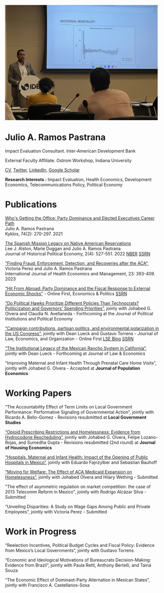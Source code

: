 <img align="center" src="open_house.jpg" width="500">

# Julio A. Ramos Pastrana
Impact Evaluation Consultant.
Inter-American Development Bank

External Faculty Affiliate.
Ostrom Workshop, Indiana University

[CV](https://github.com/julioarp/julioarp.github.io/blob/9d05920d2f70424b87c5fe49134fb02b4e9a9e84/Resume%20Julio%20A.%20Ramos%20Pastrana%20Nov%202023.pdf), [Twitter](https://twitter.com/JulioRamosEcon), [LinkedIn](www.linkedin.com/in/julio-ramos-7a86ba199), [Google Scholar](https://scholar.google.com/citations?user=anbXBNAAAAAJ&hl=en)

**Research Interests :** Impact Evaluation, Health Economics, Development Economics, Telecommunications Policy, Political Economy

# Publications

[Who's Getting the Office: Party Dominance and Elected Executives Career Path](https://onlinelibrary.wiley.com/doi/full/10.1111/kykl.12259) \
Julio A. Ramos Pastrana \
Kyklos, 74(2): 270-297. 2021

[The Spanish Mission Legacy on Native American Reservations](https://nowpublishers.com/article/Details/HPE-0039) \
Lee J. Alston, Marie Duggan and Julio A. Ramos Pastrana \
 Journal of Historical Political Economy, 2(4): 527-551. 2022 [NBER](https://www.nber.org/papers/w30251) [SSRN](https://papers.ssrn.com/sol3/papers.cfm?abstract_id=4155750)

["Finding Fraud: Enforcement, Detection, and Recoveries after the ACA"](https://link.springer.com/article/10.1007/s10754-023-09357-w),  Victoria Perez and Julio A. Ramos Pastrana \
International Journal of Health Economics and Management, 23: 393-409. 2023
 
[“Hit From Abroad: Party Dominance and the Fiscal Response to External Economic Shocks”](https://onlinelibrary.wiley.com/doi/10.1111/ecpo.12230) - Online First, Economics & Politics [SSRN](https://papers.ssrn.com/sol3/papers.cfm?abstract_id=3983339)

[“Do Political Hawks Prioritize Different Policies Than Technocrats?  Politicization and Governors' Spending Priorities”](https://papers.ssrn.com/sol3/papers.cfm?abstract_id=4169309), jointy with Johabed G. Olvera and Claudia N. Avellaneda - Forthcoming at the Journal of Political Institutions and Political Economy

[“Campaign contributions, partisan politics, and environmental polarization in the US Congress”](https://academic.oup.com/jleo/advance-article-abstract/doi/10.1093/jleo/ewad018/7328886?redirectedFrom=fulltext), jointly with Dean Lueck and Gustavo Torrens - Journal of Law, Economics, and Organization - Online First
[LSE Blog](https://blogs.lse.ac.uk/usappblog/2024/01/24/the-rise-of-environmental-polarization-in-congress-shows-how-partisanship-drives-interest-groups-and-campaign-contributions-on-emerging-issues/) [SSRN](https://papers.ssrn.com/sol3/papers.cfm?abstract_id=4138572)

[“The Institutional Legacy of the Mexican Rancho System in California”](https://papers.ssrn.com/sol3/papers.cfm?abstract_id=4145023), jointly with Dean Lueck - Forthcoming at Journal of Law & Economics

“Improving Maternal and Infant Health Through Prenatal Care Home Visits”, jointly with Johabed G. Olvera - Accepted at **Journal of Population Economics**

# Working Papers

“The Accountability Effect of Term Limits on Local Government Performance: Performative Signaling of Governmental Action”, jointly with Ricardo A. Bello-Gomez - Revisions resubmitted at **Local Government Studies**

[“Opioid Prescribing Restrictions and Homelessness: Evidence from Hydrocodone Rescheduling”](https://papers.ssrn.com/sol3/papers.cfm?abstract_id=4386200), jointly with Johabed G. Olvera, Felipe Lozano-Rojas, and Sumedha Gupta - Revisions resubmitted (2nd round) at **Journal of Housing Economics**

[“Hospitals, Maternal and Infant Health: Impact of the Opening of Public Hospitals in Mexico”](https://publications.iadb.org/en/hospitals-maternal-and-infant-health-impact-opening-public-hospitals-mexico), jointly with Eduardo Fajnzylber and Sebastian Bauhoff

[“Moving for Welfare: The Effect of ACA Medicaid Expansion on Homelessness”](https://papers.ssrn.com/sol3/papers.cfm?abstract_id=4237805), jointly with Johabed Olvera and Hilary Wething - Submitted

"The effect of asymmetric regulation on market competition: the case of 2013 Telecomm Reform in Mexico", jointly with Rodrigo Alcázar Silva - Submitted

“Unveiling Disparities: A Study on Wage Gaps Among Public and Private Employees”, jointly with Victoria Perez - Submitted

# Work in Progress

“Reelection Incentives, Political Budget Cycles and Fiscal Policy:  Evidence from Mexico’s Local Governments”, jointly with Gustavo Torrens

“Economic and Ideological Motivations of Bureaucrats Decision-Making: Evidence from Brazil”, jointly with Paula Rettl, Anthony Bertelli, and Tainá Souza

“The Economic Effect of Dominant-Party Alternation in Mexican States”, jointly with Francisco A. Castellanos-Sosa

